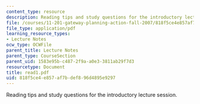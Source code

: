 ```yaml
---
content_type: resource
description: Reading tips and study questions for the introductory lecture session.
file: /courses/11-201-gateway-planning-action-fall-2007/818f5ce4e857af7bdef896d4895e9297_read1.pdf
file_type: application/pdf
learning_resource_types:
- Lecture Notes
ocw_type: OCWFile
parent_title: Lecture Notes
parent_type: CourseSection
parent_uid: 1583e95b-c487-2f9a-a0e3-3811ab29f7d3
resourcetype: Document
title: read1.pdf
uid: 818f5ce4-e857-af7b-def8-96d4895e9297
---
```

Reading tips and study questions for the introductory lecture session.

